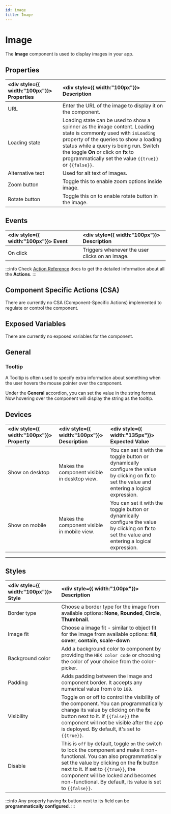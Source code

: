 ```yaml
---
id: image
title: Image
---
```


# Image

The **Image** component is used to display images in your app.

<div style={{paddingTop:'24px'}}>

## Properties

| <div style={{ width:"100px"}}> Properties </div> | <div style={{ width:"100px"}}> Description </div>                                                                                                                                                                                                                                                       |
| :----------------------------------------------- | :------------------------------------------------------------------------------------------------------------------------------------------------------------------------------------------------------------------------------------------------------------------------------------------------------ |
| URL                                              | Enter the URL of the image to display it on the component.                                                                                                                                                                                                                                              |
| Loading state                                    | Loading state can be used to show a spinner as the image content. Loading state is commonly used with `isLoading` property of the queries to show a loading status while a query is being run. Switch the toggle **On** or click on **fx** to programmatically set the value `{{true}}` or `{{false}}`. |
| Alternative text                                 | Used for alt text of images.                                                                                                                                                                                                                                                                            |
| Zoom button                                      | Toggle this to enable zoom options inside image.                                                                                                                                                                                                                                                        |
| Rotate button                                    | Toggle this on to enable rotate button in the image.                                                                                                                                                                                                                                                    |

</div>

<div style={{paddingTop:'24px'}}>

## Events

| <div style={{ width:"100px"}}> Event </div> | <div style={{ width:"100px"}}> Description </div> |
| :------------------------------------------ | :------------------------------------------------ |
| On click                                    | Triggers whenever the user clicks on an image.    |

:::info
Check [Action Reference](/docs/3.5.0-LTS/actions/show-alert) docs to get the detailed information about all the **Actions**.
:::

</div>

<div style={{paddingTop:'24px'}}>

## Component Specific Actions (CSA)

There are currently no CSA (Component-Specific Actions) implemented to regulate or control the component.

</div>

<div style={{paddingTop:'24px'}}>

## Exposed Variables

There are currently no exposed variables for the component.

</div>

<div style={{paddingTop:'24px'}}>

## General

### Tooltip

A Tooltip is often used to specify extra information about something when the user hovers the mouse pointer over the component.

Under the <b>General</b> accordion, you can set the value in the string format. Now hovering over the component will display the string as the tooltip.

</div>

<div style={{paddingTop:'24px'}}>

## Devices

| <div style={{ width:"100px"}}> Property </div> | <div style={{ width:"100px"}}> Description </div> | <div style={{ width:"135px"}}> Expected Value </div>                                                                                               |
| :--------------------------------------------- | :------------------------------------------------ | :------------------------------------------------------------------------------------------------------------------------------------------------- |
| Show on desktop                                | Makes the component visible in desktop view.      | You can set it with the toggle button or dynamically configure the value by clicking on **fx** to set the value and entering a logical expression. |
| Show on mobile                                 | Makes the component visible in mobile view.       | You can set it with the toggle button or dynamically configure the value by clicking on **fx** to set the value and entering a logical expression. |

</div>

---

<div style={{paddingTop:'24px'}}>

## Styles

| <div style={{ width:"100px"}}> Style </div> | <div style={{ width:"100px"}}> Description </div>                                                                                                                                                                                                                                                                       |
| :------------------------------------------ | :---------------------------------------------------------------------------------------------------------------------------------------------------------------------------------------------------------------------------------------------------------------------------------------------------------------------- |
| Border type                                 | Choose a border type for the image from available options: **None**, **Rounded**, **Circle**, **Thumbnail**.                                                                                                                                                                                                            |
| Image fit                                   | Choose a image fit - similar to object fit for the image from available options: **fill**, **cover**, **contain**, **scale-down**                                                                                                                                                                                       |
| Background color                            | Add a background color to component by providing the `HEX color code` or choosing the color of your choice from the color-picker.                                                                                                                                                                                       |
| Padding                                     | Adds padding between the image and component border. It accepts any numerical value from `0` to `100`.                                                                                                                                                                                                                  |
| Visibility                                  | Toggle on or off to control the visibility of the component. You can programmatically change its value by clicking on the **fx** button next to it. If `{{false}}` the component will not be visible after the app is deployed. By default, it's set to `{{true}}`.                                                     |
| Disable                                     | This is `off` by default, toggle `on` the switch to lock the component and make it non-functional. You can also programmatically set the value by clicking on the **fx** button next to it. If set to `{{true}}`, the component will be locked and becomes non-functional. By default, its value is set to `{{false}}`. |

:::info
Any property having **fx** button next to its field can be **programmatically configured**.
:::

</div>
